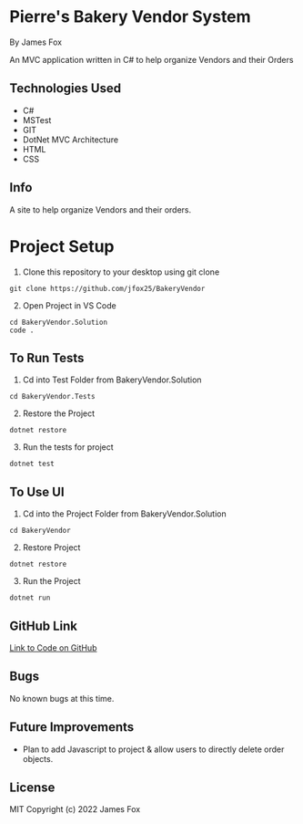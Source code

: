 # Pierre's Bakery Vendor System

By James Fox

An MVC application written in C# to help organize Vendors and their Orders

## Technologies Used

- C#
- MSTest
- GIT
- DotNet MVC Architecture
- HTML
- CSS

## Info

A site to help organize Vendors and their orders.

# Project Setup

1. Clone this repository to your desktop using git clone

```
git clone https://github.com/jfox25/BakeryVendor
```

2. Open Project in VS Code

```
cd BakeryVendor.Solution
code .
```

## To Run Tests

1. Cd into Test Folder from BakeryVendor.Solution

```
cd BakeryVendor.Tests
```

2. Restore the Project

```
dotnet restore
```

3. Run the tests for project

```
dotnet test
```

## To Use UI

1. Cd into the Project Folder from BakeryVendor.Solution

```
cd BakeryVendor
```

2. Restore Project

```
dotnet restore
```

3. Run the Project

```
dotnet run
```

## GitHub Link

[Link to Code on GitHub](https://github.com/jfox25/BakeryVendor)

## Bugs

No known bugs at this time.

## Future Improvements

- Plan to add Javascript to project & allow users to directly delete order objects.

## License

MIT
Copyright (c) 2022 James Fox
